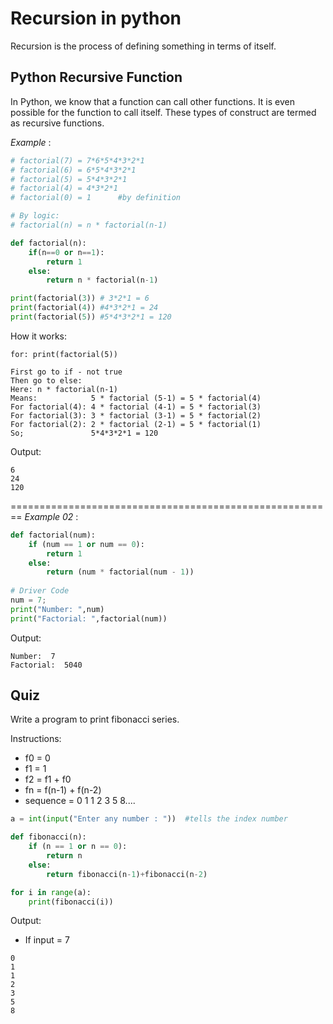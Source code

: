 # Recursion in python
Recursion is the process of defining something in terms of itself.

## Python Recursive Function
In Python, we know that a function can call other functions. It is even possible for the function to call itself. These types of construct are termed as recursive functions.

*Example* :
```python
# factorial(7) = 7*6*5*4*3*2*1
# factorial(6) = 6*5*4*3*2*1
# factorial(5) = 5*4*3*2*1
# factorial(4) = 4*3*2*1
# factorial(0) = 1      #by definition

# By logic:
# factorial(n) = n * factorial(n-1)

def factorial(n):
    if(n==0 or n==1):
        return 1
    else:
        return n * factorial(n-1)

print(factorial(3)) # 3*2*1 = 6
print(factorial(4)) #4*3*2*1 = 24
print(factorial(5)) #5*4*3*2*1 = 120
```

How it works:
```
for: print(factorial(5)) 

First go to if - not true
Then go to else:
Here: n * factorial(n-1)
Means:            5 * factorial (5-1) = 5 * factorial(4)
For factorial(4): 4 * factorial (4-1) = 5 * factorial(3)
For factorial(3): 3 * factorial (3-1) = 5 * factorial(2)
For factorial(2): 2 * factorial (2-1) = 5 * factorial(1)
So;               5*4*3*2*1 = 120

```
Output:
```
6
24
120
```

========================================================
*Example 02* :
```python
def factorial(num): 
    if (num == 1 or num == 0):
        return 1
    else:
        return (num * factorial(num - 1)) 
  
# Driver Code 
num = 7; 
print("Number: ",num)
print("Factorial: ",factorial(num))
```

Output:
```
Number:  7
Factorial:  5040
```

## Quiz
Write a program to print fibonacci series.

Instructions:
* f0 = 0
* f1 = 1
* f2 = f1 + f0
* fn = f(n-1) + f(n-2)
* sequence = 0 1 1 2 3 5 8....

```python
a = int(input("Enter any number : "))  #tells the index number 

def fibonacci(n):
    if (n == 1 or n == 0):
        return n
    else:
        return fibonacci(n-1)+fibonacci(n-2)

for i in range(a):
    print(fibonacci(i))
```

Output:
* If input = 7
```
0
1
1
2
3
5
8
```